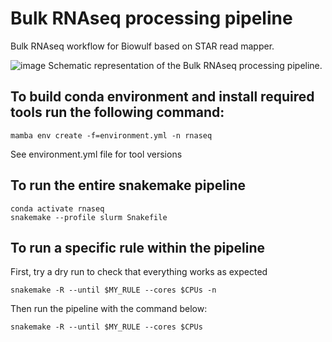 # Bulk RNAseq processing pipeline
Bulk RNAseq workflow for Biowulf based on STAR read mapper.

![image](https://user-images.githubusercontent.com/76788039/156809996-d634a2a6-7151-4f71-93ee-55bbb14863c2.png)
Schematic representation of the Bulk RNAseq processing pipeline.

## To build conda environment and install required tools run the following command:
```
mamba env create -f=environment.yml -n rnaseq
```
See environment.yml file for tool versions

## To run the entire snakemake pipeline
```
conda activate rnaseq
snakemake --profile slurm Snakefile
```

## To run a specific rule within the pipeline
First, try a dry run to check that everything works as expected
```
snakemake -R --until $MY_RULE --cores $CPUs -n
```
Then run the pipeline with the command below:
```
snakemake -R --until $MY_RULE --cores $CPUs
```
